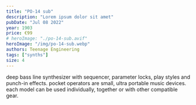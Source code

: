 ```yaml
---
title: "PO-14 sub"
description: "Lorem ipsum dolor sit amet"
pubDate: "Jul 08 2022"
year: 1903
price: €99
# heroImage: "./po-14-sub.avif"
heroImage: "/img/po-14-sub.webp"
authors: Teenage Engineering
tags: ["synths"]
size: 4
---
```


deep bass line synthesizer with sequencer, parameter locks, play styles and punch-in effects.
pocket operators are small, ultra portable music devices. each model can be used individually, together or with other compatible gear.
